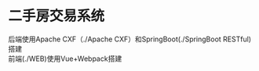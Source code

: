# 二手房交易系统
后端使用Apache CXF（./Apache CXF）和SpringBoot(./SpringBoot RESTful)搭建  
前端(./WEB)使用Vue+Webpack搭建
